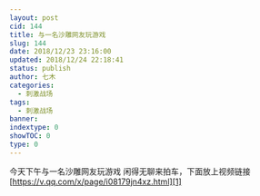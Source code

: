 ```yaml
---
layout: post
cid: 144
title: 与一名沙雕网友玩游戏
slug: 144
date: 2018/12/23 23:16:00
updated: 2018/12/24 22:18:41
status: publish
author: 七木
categories: 
  - 刺激战场
tags: 
  - 刺激战场
banner: 
indextype: 0
showTOC: 0
type: 0
---
```



今天下午与一名沙雕网友玩游戏
闲得无聊来拍车，下面放上视频链接
[https://v.qq.com/x/page/i08179jn4xz.html][1]


  [1]: https://v.qq.com/x/page/i08179jn4xz.html
